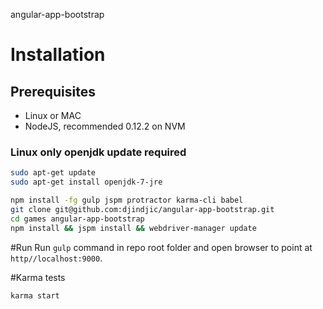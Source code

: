 angular-app-bootstrap

# Installation

## Prerequisites

* Linux or MAC
* NodeJS, recommended 0.12.2 on NVM

### Linux only openjdk update required
```bash
sudo apt-get update
sudo apt-get install openjdk-7-jre
```

```bash
npm install -fg gulp jspm protractor karma-cli babel
git clone git@github.com:djindjic/angular-app-bootstrap.git
cd games angular-app-bootstrap
npm install && jspm install && webdriver-manager update
```

#Run
Run `gulp` command in repo root folder and open browser to point at `http//localhost:9000`.

#Karma tests

```bash
karma start
```
